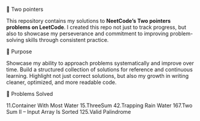 🚀 Two pointers

This repository contains my solutions to **NeetCode’s Two pointers problems on LeetCode**. I created this repo not just to track progress, but also to showcase my perseverance and commitment to improving problem-solving skills through consistent practice.

🎯 Purpose

Showcase my ability to approach problems systematically and improve over time. Build a structured collection of solutions for reference and continuous learning. Highlight not just correct solutions, but also my growth in writing cleaner, optimized, and more readable code.

🧩 Problems Solved

11.Container With Most Water
15.ThreeSum
42.Trapping Rain Water
167.Two Sum II – Input Array Is Sorted
125.Valid Palindrome
